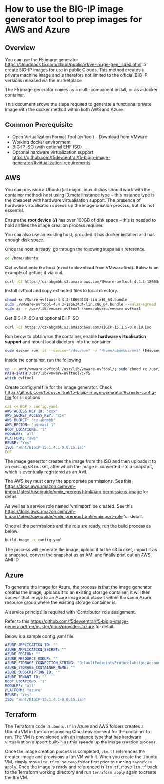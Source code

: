 # How to use the BIG-IP image generator tool to prep images for AWS and Azure

## Overview

You can use the F5 image generator <https://clouddocs.f5.com/cloud/public/v1/ve-image-gen_index.html> to create BIG-IP images for use in public Clouds. This method creates a private machine image and is therefore not limited to the official BIG-IP versions released via the marketplace.

The F5 image generator comes as a multi-component install, or as a docker container.

This document shows the steps required to generate a functional private image with the docker method within both AWS and Azure.

## Common Prerequisite

- Open Virtualization Format Tool (ovftool) – Download from VMware
- Working docker environment
- BIG-IP ISO (with optional EHF ISO)
- Optional hardware virtualization support <https://github.com/f5devcentral/f5-bigip-image-generator/#virtualization-requirements>

## AWS

You can provision a Ubuntu (all major Linux distros should work with the container method) host using i3.metal instance type – this instance type is the cheapest with hardware virtualisation support. The presence of hardware virtualisation speeds up the image creation process, but it is not essential.

Ensure the **root device (/)** has over 100GB of disk space – this is needed to hold all files the image creation process requires

You can also use an existing host, provided it has docker installed and has enough disk space.

Once the host is ready, go through the following steps as a reference.

```bash
cd /home/ubuntu
```

Get ovftool onto the host (need to download from VMware first). Below is an example of getting it via curl.

```bash
curl -OJ https://cz-abgmbh.s3.amazonaws.com/VMware-ovftool-4.4.3-18663434-lin.x86_64.bundle
```

Install ovftool and copy extracted files to local directory.

```bash
chmod +x VMware-ovftool-4.4.3-18663434-lin.x86_64.bundle
sudo ./VMware-ovftool-4.4.3-18663434-lin.x86_64.bundle --eulas-agreed
sudo cp -r /usr/lib/vmware-ovftool /home/ubuntu/vmware-ovftool
```

Get BIG-IP ISO and optional EHF ISO

```bash
curl -OJ https://cz-abgmbh.s3.amazonaws.com/BIGIP-15.1.5-0.0.10.iso
```

Run below to obtain/run the container, enable **hardware virtualisation support** and mount local directory into the container

```bash
sudo docker run -it --device="/dev/kvm" -v "/home/ubuntu:/mnt" f5devcentral/f5-bigip-image-generator:latest
```

Inside the container, run the following

```bash
cp -r /mnt/vmware-ovftool /usr/lib/vmware-ovftool/; sudo chmod +x /usr/lib/vmware-ovftool/ovftool /usr/lib/vmware-ovftool/ovftool.bin;
PATH=$PATH:/usr/lib/vmware-ovftool/:/f5
which ovftool
```

Create config.yml file for the image generator. Check <https://github.com/f5devcentral/f5-bigip-image-generator/#create-config-file> for all options

```yaml
cat << EOF > config.yaml
AWS_ACCESS_KEY_ID: "xxx"
AWS_SECRET_ACCESS_KEY: "xxx"
AWS_BUCKET: "cz-abgmbh" 
AWS_REGION: "us-east-1"
BOOT_LOCATIONS: "1" 
MODULES: "all" 
PLATFORM: "aws"
REUSE: "Yes"
ISO: "/mnt/BIGIP-15.1.4.1-0.0.15.iso"
EOF
```

The image generator creates the image from the ISO and then uploads it to an existing s3 bucket, after which the image is converted into a snapshot, which is eventually registered as an AMI.

The AWS key must carry the appropriate permissions. See this <https://docs.aws.amazon.com/vm-import/latest/userguide/vmie_prereqs.html#iam-permissions-image> for detail.

As well as a service role named ‘vmimport’ be created. See this <https://docs.aws.amazon.com/vm-import/latest/userguide/vmie_prereqs.html#vmimport-role> for detail.

Once all the permissions and the role are ready, run the build process as below.

```bash
build-image -c config.yaml
```

The process will generate the image, upload it to the s3 bucket, import it as a snapshot, convert the snapshot as an AMI and finally print out an AWS AMI ID.

## Azure

To generate the image for Azure, the process is that the image generator creates the image, uploads it to an existing storage container, it will then convert that image to an Azure image and place it within the same Azure resource group where the existing storage container is.

A service principal is required with ‘Contributor’ role assignment.

Refer to this <https://github.com/f5devcentral/f5-bigip-image-generator/tree/master/docs/providers/azure> for detail.

Below is a sample config.yaml file.

```yaml
AZURE_APPLICATION_ID: ""
AZURE_APPLICATION_SECRET: ""
AZURE_REGION: ""
AZURE_RESOURCE_GROUP: ""
AZURE_STORAGE_CONNECTION_STRING: "DefaultEndpointsProtocol=https;AccountName=w3pmz53aigsylzhr;AccountKey=uAmlpWVb8Nf1K5UFpXxvK9nU2GJJkyQnwnmhkja4mwuEFeFapzg+gZ7XoiwlQNoj2iAWla2RiffJ+AStnBW4zw==;EndpointSuffix=core.windows.net"
AZURE_STORAGE_CONTAINER_NAME: ""
AZURE_SUBSCRIPTION_ID: ""
AZURE_TENANT_ID: ""
BOOT_LOCATIONS: "1" 
MODULES: "all" 
PLATFORM: "azure"
REUSE: "Yes"
ISO: "/mnt/BIGIP-15.1.4.1-0.0.15.iso"
```

## Terraform

The Terraform code in `ubuntu.tf` in Azure and AWS folders creates a Ubuntu VM in the corresponding Cloud environment for the container to run. The VM is provisioned with an instance type that has hardware virtualisation support built-in as this speeds up the image creation process.

Once the image creation process is completed, `ltm.tf`  references the  created image and provisions a ltm VM with it. When you create the Ubuntu VM, simply move `ltm.tf` to the `temp` folder first prior to running `terraform apply`. Once the image is ready and referenced in `ltm.tf`, move `ltm.tf` back to the Terraform working directory and run `terraform apply` again to create the ltm VM.
